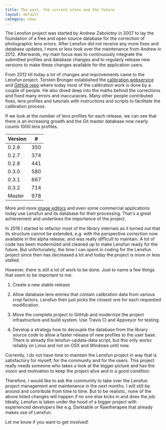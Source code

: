 ```yaml
---
title: The past, the current state and the future
layout: default
category: news
---
```


The Lensfun project was started by Andrew Zabolotny in 2007 to lay the foundation of a free and open source database for the correction of photographic lens errors. After Lensfun did not receive any more fixes and database updates, I more or less took over the maintenance from Andrew in 2012. Afterwards, my main focus was to continuously integrate the submitted profiles and database changes and to regularly release new versions to make these changes available for the application users.

From 2012 till today a lot of changes and improvements came to the Lensfun project. Torsten Bronger established the [calibration webservice](https://wilson.bronger.org/calibration) and [GitHub repo](https://github.com/lensfun/lensfun) where today most of the calibration work is done by a couple of people. He also dived deep into the maths behind the corrections and fixed many errors and inaccuracies.
Many other people contributed fixes, lens profiles and tutorials with instructions and scripts to facilitate the calibration process.

If we look at the number of lens profiles for each release, we can see that there is an increasing growth and the Git master database now nearly counts 1000 lens profiles.

   Version |  #  
  ---------|-----
   0.2.6   | 350  
   0.2.7   | 374 
   0.2.8   | 441 
   0.3.0   | 580 
   0.3.1   | 667 
   0.3.2   | 714 
   Master  | 978 

More and more [image editors](/usage) and even some commercial applications today use Lensfun and its database for their processing. That's a great achievement and underlines the importance of the project.

In 2016 I started to refactor most of the library internals as it turned out that its structure cannot be extended, e.g. with the perspective correction now available in the alpha release, and was really difficult to maintain. A lot of code has been modernized and cleaned up to make Lensfun ready for the future. But unfortunately, the time I can spent in coding for the Lensfun project since then has decreased a lot and today the project is more or less stalled.

However, there is still a lot of work to be done. Just to name a few things that seem to be important to me:

1) Create a new stable release

2) Allow database lens entries that contain calibration data from various crop factors. Lensfun then just picks the closest one for each requested modification.

3) Move the complete project to GitHub and modernize the project infrastructure and build system. Use Travis CI and Appveyor for testing.

4) Develop a strategy how to decouple the database from the library source code to allow a faster release of new profiles to the user base. There is already the lensfun-updata-data script, but this only works reliably on Linux and not on OSX and Windows until now.

Currently, I do not have time to maintain the Lensfun project in way that is satisfactory for myself, for the community and for the users. This project really needs someone who takes a look at the bigger picture and has the vision and motivation to keep the project alive and in a good condition.

Therefore, I would like to ask the community to take over the Lensfun project management and maintenance in the next months. I will still be around and contribute from time to time. But to be realistic, none of the above listed changes will happen if no one else kicks in and does the job. Ideally, Lensfun is taken under the hood of a bigger project with experienced developers like e.g. Darktable or Rawtherapee that already makes use of Lensfun.

Let me know if you want to get involved!

